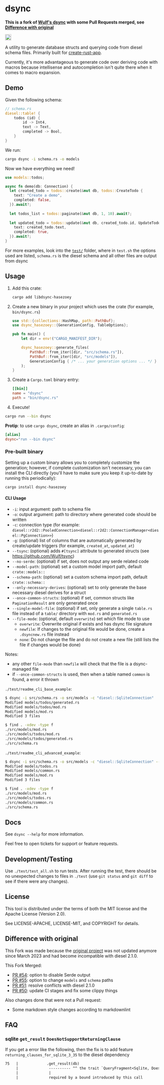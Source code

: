 # dsync

**This is a fork of [Wulf's dsync](https://github.com/Wulf/dsync) with some Pull Requests merged, see [Difference with original](#difference-with-original)**

<a href="https://crates.io/crates/dsync"><img src="https://img.shields.io/crates/v/dsync.svg?style=for-the-badge" height="20" alt="License: MIT OR Apache-2.0" /></a>

A utility to generate database structs and querying code from diesel schema files. Primarily built for [create-rust-app](https://github.com/Wulf/create-rust-app).

Currently, it's more advantageous to generate code over deriving code with macros because intellisense and autocompletion isn't quite there when it comes to macro expansion.

## Demo

Given the following schema:

```rust
// schema.rs
diesel::table! {
    todos (id) {
        id -> Int4,
        text -> Text,
        completed -> Bool,
    }
}
```

We run:

```sh
cargo dsync -i schema.rs -o models
```

Now we have everything we need!

```rust
use models::todos;

async fn demo(db: Connection) {
  let created_todo = todos::create(&mut db, todos::CreateTodo {
    text: "Create a demo",
    completed: false,
  }).await?;
  
  let todos_list = todos::paginate(&mut db, 1, 10).await?;
  
  let updated_todo = todos::update(&mut db, created_todo.id, UpdateTodo {
    text: created_todo.text,
    completed: true,
  }).await?;
}
```

For more examples, look into the [`test/`](test/) folder, where in `test.sh` the options used are listed, `schema.rs` is the diesel schema and all other files are output from dsync

## Usage

1. Add this crate:

    ```sh
    cargo add libdsync-hasezoey
    ```

2. Create a new binary in your project which uses the crate (for example, `bin/dsync.rs`)

   ```rust
   use std::{collections::HashMap, path::PathBuf};
   use dsync_hasezoey::{GenerationConfig, TableOptions};
   
   pub fn main() {
       let dir = env!("CARGO_MANIFEST_DIR");
   
       dsync_hasezoey::generate_files(
           PathBuf::from_iter([dir, "src/schema.rs"]), 
           PathBuf::from_iter([dir, "src/models"]), 
           GenerationConfig { /* ... your generation options ... */ }
       );
   }
   ```

3. Create a `Cargo.toml` binary entry:

   ```toml
   [[bin]]
   name = "dsync"
   path = "bin/dsync.rs"
   ```

4. Execute!

  ```sh
  cargo run --bin dsync
  ```

  **Protip**: to use `cargo dsync`, create an alias in `.cargo/config`:
  
  ```toml
  [alias]
  dsync="run --bin dsync"
  ```

### Pre-built binary

Setting up a custom binary allows you to completely customize the generation; however, if complete customization isn't necessary, you can install the CLI directly
(you'll have to make sure you keep it up-to-date by running this periodically):

```sh
cargo install dsync-hasezoey
```

#### CLI Usage

* `-i`: input argument: path to schema file
* `-o`: output argument: path to directory where generated code should be written
* `-c`: connection type (for example: `diesel::r2d2::PooledConnection<diesel::r2d2::ConnectionManager<diesel::PgConnection>>`)  
* `-g`: (optional) list of columns that are automatically generated by create/update triggers (for example, `created_at`, `updated_at`)
* `--tsync`: (optional) adds `#[tsync]` attribute to generated structs (see <https://github.com/Wulf/tsync>)
* `--no-serde`: (optional) if set, does not output any serde related code
* `--model-path`: (optional) set a custom model import path, default `crate::models::`
* `--schema-path`: (optional) set a custom schema import path, default `crate::schema::`
* `--only-necessary-derives`: (optional) set to only generate the base necessary diesel derives for a struct
* `--once-common-structs`: (optional) if set, common structs like `PaginationResult` are only generated once
* `--single-model-file`: (optional) if set, only generate a single `table.rs` file instead of a `table/` directory with `mod.rs` and `generated.rs`
* `--file-mode`: (optional, default `overwrite`) set which file mode to use
  * `overwrite`: Overwrite original if exists and has dsync file signature
  * `newfile`: If changes to the original file would be done, create a `.dsyncnew.rs` file instead
  * `none`: Do not change the file and do not create a new file (still lists the file if changes would be done)

Notes:

* any other `file-mode` than `newfile` will check that the file is a dsync-managed file
* if `--once-common-structs` is used, then when a table named `common` is found, a error it thrown

`./test/readme_cli_base_example`:

```sh
$ dsync -i src/schema.rs -o src/models -c "diesel::SqliteConnection"
Modified models/todos/generated.rs
Modified models/todos/mod.rs
Modified models/mod.rs
Modified 3 files

$ find . -xdev -type f
./src/models/mod.rs
./src/models/todos/mod.rs
./src/models/todos/generated.rs
./src/schema.rs
```

`./test/readme_cli_advanced_example`:

```sh
$ dsync -i src/schema.rs -o src/models -c "diesel::SqliteConnection" --no-serde --only-necessary-derives --once-common-structs --single-model-file -g updated_at -g created_at
Modified models/todos.rs
Modified models/common.rs
Modified models/mod.rs
Modified 3 files

$ find . -xdev -type f
./src/models/mod.rs
./src/models/todos.rs
./src/models/common.rs
./src/schema.rs
```

## Docs

See `dsync --help` for more information.

Feel free to open tickets for support or feature requests.

## Development/Testing

Use `./test/test_all.sh` to run tests.
After running the test, there should be no unexpected changes to files in `./test` (use `git status` and `git diff` to see if there were any changes).

## License

This tool is distributed under the terms of both the MIT license and the Apache License (Version 2.0).

See LICENSE-APACHE, LICENSE-MIT, and COPYRIGHT for details.

## Difference with original

This Fork was made because the [original project](https://github.com/Wulf/dsync) was not updated anymore since March 2023 and had become incompatible with diesel 2.1.0.

This Fork Merged:

- [PR #54](https://github.com/Wulf/dsync/pull/54): option to disable Serde output
- [PR #55](https://github.com/Wulf/dsync/pull/55): option to change `models` and `schema` paths
- [PR #51](https://github.com/Wulf/dsync/pull/51): resolve conflicts with diesel 2.1.0
- [PR #50](https://github.com/Wulf/dsync/pull/50): update CI stages and fix some clippy things

Also changes done that were not a Pull request:

- Some markdown style changes according to markdownlint

## FAQ

### sqlite `get_result` `DoesNotSupportReturningClause`

If you get a error like the following, then the fix is to add feature `returning_clauses_for_sqlite_3_35` to the diesel dependency

```txt
75   |             .get_result(db)
     |              ---------- ^^ the trait `QueryFragment<Sqlite, DoesNotSupportReturningClause>` is not implemented for `ReturningClause<(sql_schema::media_types::columns::_id, sql_schema::media_types::columns::name)>`
     |              |
     |              required by a bound introduced by this call
```
